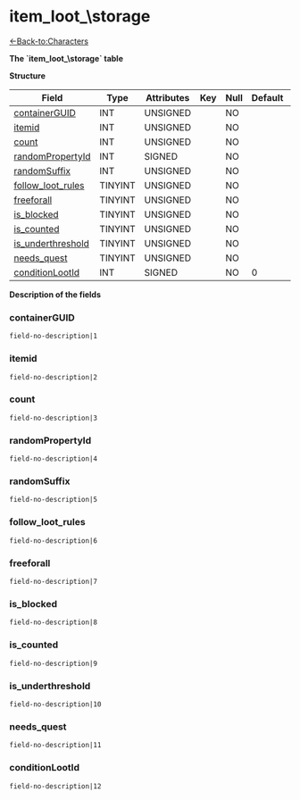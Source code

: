 # item\_loot_\storage

[<-Back-to:Characters](database-characters.md)

**The \`item\_loot_\storage\` table**

**Structure**

| Field                   | Type    | Attributes | Key | Null | Default | Extra | Comment |
| ----------------------- | ------- | ---------- | --- | ---- | ------- | ----- | ------- |
| [containerGUID][1]      | INT     | UNSIGNED   |     | NO   |         |       |         |
| [itemid][2]             | INT     | UNSIGNED   |     | NO   |         |       |         |
| [count][3]              | INT     | UNSIGNED   |     | NO   |         |       |         |
| [randomPropertyId][4]   | INT     | SIGNED     |     | NO   |         |       |         |
| [randomSuffix][5]       | INT     | UNSIGNED   |     | NO   |         |       |         |
| [follow_loot_rules][6]  | TINYINT | UNSIGNED   |     | NO   |         |       |         |
| [freeforall][7]         | TINYINT | UNSIGNED   |     | NO   |         |       |         |
| [is_blocked][8]         | TINYINT | UNSIGNED   |     | NO   |         |       |         |
| [is_counted][9]         | TINYINT | UNSIGNED   |     | NO   |         |       |         |
| [is_underthreshold][10] | TINYINT | UNSIGNED   |     | NO   |         |       |         |
| [needs_quest][11]       | TINYINT | UNSIGNED   |     | NO   |         |       |         |
| [conditionLootId][12]   | INT     | SIGNED     |     | NO   | 0       |       |         |

[1]: #containerguid
[2]: #itemid
[3]: #count
[4]: #randompropertyid
[5]: #randomsuffix
[6]: #follow_loot_rules
[7]: #freeforall
[8]: #is_blocked
[9]: #is_counted
[10]: #is_underthreshold
[11]: #needs_quest
[12]: #conditionlootid

**Description of the fields**

### containerGUID

`field-no-description|1`

### itemid

`field-no-description|2`

### count

`field-no-description|3`

### randomPropertyId

`field-no-description|4`

### randomSuffix

`field-no-description|5`

### follow_loot_rules

`field-no-description|6`

### freeforall

`field-no-description|7`

### is_blocked

`field-no-description|8`

### is_counted

`field-no-description|9`

### is_underthreshold

`field-no-description|10`

### needs_quest

`field-no-description|11`

### conditionLootId

`field-no-description|12`